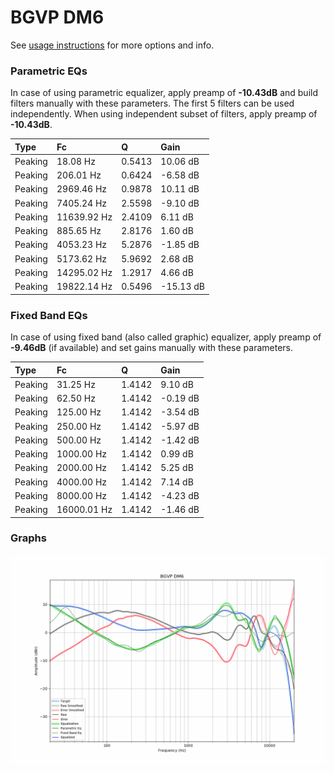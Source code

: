 # BGVP DM6
See [usage instructions](https://github.com/jaakkopasanen/AutoEq#usage) for more options and info.

### Parametric EQs
In case of using parametric equalizer, apply preamp of **-10.43dB** and build filters manually
with these parameters. The first 5 filters can be used independently.
When using independent subset of filters, apply preamp of **-10.43dB**.

| Type    | Fc          |      Q | Gain      |
|:--------|:------------|:-------|:----------|
| Peaking | 18.08 Hz    | 0.5413 | 10.06 dB  |
| Peaking | 206.01 Hz   | 0.6424 | -6.58 dB  |
| Peaking | 2969.46 Hz  | 0.9878 | 10.11 dB  |
| Peaking | 7405.24 Hz  | 2.5598 | -9.10 dB  |
| Peaking | 11639.92 Hz | 2.4109 | 6.11 dB   |
| Peaking | 885.65 Hz   | 2.8176 | 1.60 dB   |
| Peaking | 4053.23 Hz  | 5.2876 | -1.85 dB  |
| Peaking | 5173.62 Hz  | 5.9692 | 2.68 dB   |
| Peaking | 14295.02 Hz | 1.2917 | 4.66 dB   |
| Peaking | 19822.14 Hz | 0.5496 | -15.13 dB |

### Fixed Band EQs
In case of using fixed band (also called graphic) equalizer, apply preamp of **-9.46dB**
(if available) and set gains manually with these parameters.

| Type    | Fc          |      Q | Gain     |
|:--------|:------------|:-------|:---------|
| Peaking | 31.25 Hz    | 1.4142 | 9.10 dB  |
| Peaking | 62.50 Hz    | 1.4142 | -0.19 dB |
| Peaking | 125.00 Hz   | 1.4142 | -3.54 dB |
| Peaking | 250.00 Hz   | 1.4142 | -5.97 dB |
| Peaking | 500.00 Hz   | 1.4142 | -1.42 dB |
| Peaking | 1000.00 Hz  | 1.4142 | 0.99 dB  |
| Peaking | 2000.00 Hz  | 1.4142 | 5.25 dB  |
| Peaking | 4000.00 Hz  | 1.4142 | 7.14 dB  |
| Peaking | 8000.00 Hz  | 1.4142 | -4.23 dB |
| Peaking | 16000.01 Hz | 1.4142 | -1.46 dB |

### Graphs
![](./BGVP%20DM6.png)